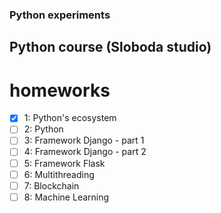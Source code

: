 ### Python experiments

## Python course (Sloboda studio)

# homeworks

- [x] 1: Python's ecosystem
- [ ] 2: Python
- [ ] 3: Framework Django - part 1
- [ ] 4: Framework Django - part 2
- [ ] 5: Framework Flask
- [ ] 6: Multithreading
- [ ] 7: Blockchain
- [ ] 8: Machine Learning
